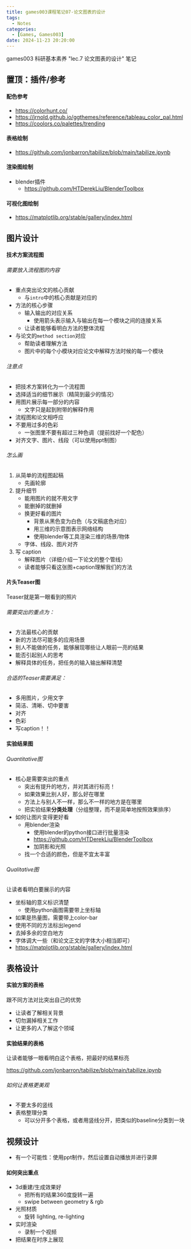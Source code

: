 ```yaml
---
title: games003课程笔记07-论文图表的设计
tags: 
  - Notes
categories: 
  - [Games, Games003]
date: 2024-11-23 20:20:00
---
```


games003 科研基本素养 "lec.7 论文图表的设计" 笔记

<!-- more -->

## 置顶：插件/参考

#### 配色参考

- https://colorhunt.co/
- https://jrnold.github.io/ggthemes/reference/tableau_color_pal.html
- https://coolors.co/palettes/trending

#### 表格绘制

- https://github.com/jonbarron/tabilize/blob/main/tabilize.ipynb

#### 渲染图绘制

- blender插件
  - https://github.com/HTDerekLiu/BlenderToolbox

#### 可视化图绘制

- https://matplotlib.org/stable/gallery/index.html

## 图片设计

#### 技术方案流程图

###### 需要放入流程图的内容

- 重点突出论文的核心贡献
  - 与`intro`中的核心贡献是对应的
- 方法的核心步骤
  - 输入输出的对应关系
    - 使用箭头表示输入与输出在每一个模块之间的连接关系
  - 让读者能够看明白方法的整体流程
- 与论文的`method section`对应
  - 帮助读者理解方法
  - 图片中的每个小模块对应论文中解释方法时候的每一个模块

###### 注意点

- 把技术方案转化为一个流程图
- 选择适当的细节展示（精简到最少的情况）
- 用图片展示每一部分的内容
  - 文字只是起到附带的解释作用
- 流程图和论文相呼应
- 不要用过多的色彩
  - 一张图里不要有超过三种色调（提前找好一个配色）
- 对齐文字、图片、线段（可以使用ppt制图）

###### 怎么画

1. 从简单的流程图起稿
   - 先画轮廓
2. 提升细节
   - 能用图片的就不用文字
   - 能删掉的就删掉
   - 换更好看的图片
     - 背景从黑色变为白色（与文稿底色对应）
     - 用三维的示意图表示网络结构
     - 使用blender等工具渲染三维的场景/物体
   - 字体、线段、图片对齐
3. 写 caption
   - 解释图片（详细介绍一下论文的整个管线）
   - 读者能够只看这张图+caption理解我们的方法

#### 片头Teaser图

Teaser就是第一眼看到的照片

###### 需要突出的重点为：

- 方法最核心的贡献
- 新的方法尽可能多的应用场景
- 别人不能做的任务，能够展现哪些让人眼前一亮的结果
- 能否引起别人的思考
- 解释具体的任务，把任务的输入输出解释清楚

###### 合适的Teaser需要满足：

- 多用图片，少用文字
- 简洁、清晰、切中要害
- 对齐
- 色彩
- 写caption！！

#### 实验结果图

###### Quantitative图

- 核心是需要突出的重点
  - 突出有提升的地方，并对其进行标亮！
  - 如果效果比别人好，那么好在哪里
  - 方法上与别人不一样，那么不一样的地方是在哪里
  - 把实验结果**分类处理**（分组整理，而不是简单地按照效果排序）
- 如何让图片变得更好看
  - 用blender渲染
    - 使用blender的python接口进行批量渲染
    - https://github.com/HTDerekLiu/BlenderToolbox
    - 加阴影和光照
  - 找一个合适的颜色，但是不宜太丰富

###### Qualitative图

让读者看明白要展示的内容

- 坐标轴的意义标识清楚
  - 使用python画图需要带上坐标轴
- 如果是热量图，需要带上color-bar
- 使用不同的方法标出legend
- 去掉多余的空白地方
- 字体调大一些（和论文正文的字体大小相当即可）
- https://matplotlib.org/stable/gallery/index.html

## 表格设计

#### 实验方案的表格

跟不同方法对比突出自己的优势

- 让读者了解相关背景
- 切勿漏掉相关工作
- 让更多的人了解这个领域

#### 实验结果的表格

让读者能够一眼看明白这个表格，把最好的结果标亮

https://github.com/jonbarron/tabilize/blob/main/tabilize.ipynb

###### 如何让表格更美观

- 不要太多的竖线
- 表格整理分类
  - 可以分开多个表格，或者用竖线分开，把类似的baseline分类到一块

## 视频设计

- 有一个可能性：使用ppt制作，然后设置自动播放并进行录屏

#### 如何突出重点

- 3d重建/生成效果好
  - 把所有的结果360度旋转一遍
  - swipe between geometry & rgb
- 光照材质
  - 旋转 lighting, re-lighting
- 实时渲染
  - 录制一个视频
- 把结果在时序上展现
